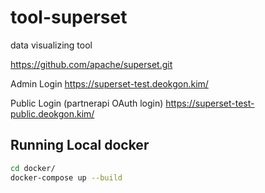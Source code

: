 # tool-superset

data visualizing tool

https://github.com/apache/superset.git

Admin Login
https://superset-test.deokgon.kim/

Public Login (partnerapi OAuth login)
https://superset-test-public.deokgon.kim/

## Running Local docker

```bash
cd docker/
docker-compose up --build
```
